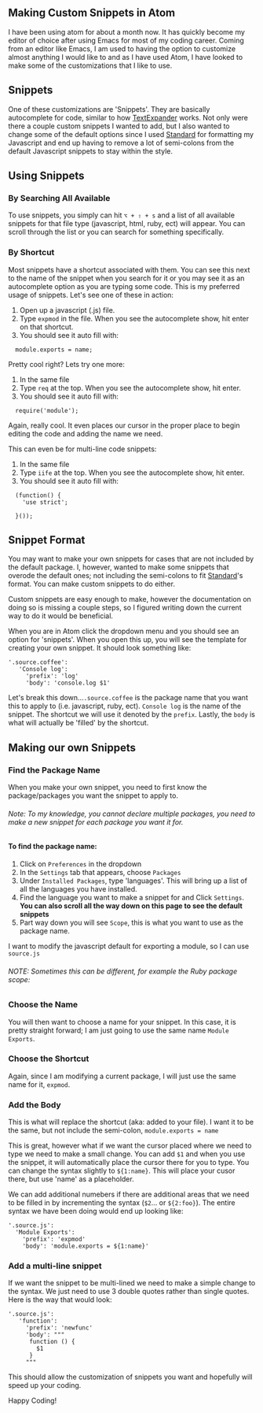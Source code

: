 ## Making Custom Snippets in Atom

I have been using atom for about a month now. It has quickly become my editor of choice after using Emacs for most of my coding career. Coming from an editor like Emacs, I am used to having the option to customize almost anything I would like to and as I have used Atom, I have looked to make some of the customizations that I like to use.

## Snippets

One of these customizations are 'Snippets'. They are basically autocomplete for code, similar to how [TextExpander](http://textexpander.com) works. Not only were there a couple custom snippets I wanted to add, but I also wanted to change some of the default options since I used [Standard]() for formatting my Javascript and end up having to remove a lot of semi-colons from the default Javascript snippets to stay within the style.

## Using Snippets

### By Searching All Available

To use snippets, you simply can hit `⌥ + ⇧ + s` and a list of all available snippets for that file type (javascript, html, ruby, ect) will appear. You can scroll through the list or you can search for something specifically.

### By Shortcut

Most snippets have a shortcut associated with them. You can see this next to the name of the snippet when you search for it or you may see it as an autocomplete option as you are typing some code. This is my preferred usage of snippets. Let's see one of these in action:
1) Open up a javascript (.js) file.
2) Type `expmod` in the file. When you see the autocomplete show, hit enter on that shortcut.
3) You should see it auto fill with:
  ```
    module.exports = name;
  ```

Pretty cool right? Lets try one more:
1) In the same file
2) Type `req` at the top. When you see the autocomplete show, hit enter.
3) You should see it auto fill with:
  ```
    require('module');
  ```

Again, really cool. It even places our cursor in the proper place to begin editing the code and adding the name we need.

This can even be for multi-line code snippets:
1) In the same file
2) Type `iife` at the top. When you see the autocomplete show, hit enter.
3) You should see it auto fill with:
  ```
    (function() {
      'use strict';

    }());
  ```

## Snippet Format

You may want to make your own snippets for cases that are not included by the default package. I, however, wanted to make some snippets that overode the default ones; not including the semi-colons to fit [Standard]()'s format. You can make custom snippets to do either.

Custom snippets are easy enough to make, however the documentation on doing so is missing a couple steps, so I figured writing down the current way to do it would be beneficial.

When you are in Atom click the dropdown menu and you should see an option for 'snippets'. When you open this up, you will see the template for creating your own snippet. It should look something like:

```
'.source.coffee':
   'Console log':
     'prefix': 'log'
     'body': 'console.log $1'
```

Let's break this down...`.source.coffee` is the package name that you want this to apply to (i.e. javascript, ruby, ect). `Console log` is the name of the snippet. The shortcut we will use it denoted by the `prefix`. Lastly, the `body` is what will actually be 'filled' by the shortcut.

## Making our own Snippets

### Find the Package Name

When you make your own snippet, you need to first know the package/packages you want the snippet to apply to.

###### Note: To my knowledge, you cannot declare multiple packages, you need to make a new snippet for each package you want it for.

#### To find the package name:

1) Click on `Preferences` in the dropdown
2) In the `Settings` tab that appears, choose `Packages`
3) Under `Installed Packages`, type 'languages'. This will bring up a list of all the languages you have installed.
4) Find the language you want to make a snippet for and Click `Settings`. __You can also scroll all the way down on this page to see the default snippets__
5) Part way down you will see `Scope`, this is what you want to use as the package name.

<!-- image of JS scope. -->

I want to modify the javascript default for exporting a module, so I can use `source.js`

###### NOTE: Sometimes this can be different, for example the Ruby package scope:

<!-- image of Ruby scope -->

### Choose the Name
You will then want to choose a name for your snippet. In this case, it is pretty straight forward; I am just going to use the same name `Module Exports`.

### Choose the Shortcut
Again, since I am modifying a current package, I will just use the same name for it, `expmod`.

### Add the Body
This is what will replace the shortcut (aka: added to your file). I want it to be the same, but not include the semi-colon, `module.exports = name`

This is great, however what if we want the cursor placed where we need to type we need to make a small change. You can add `$1` and when you use the snippet, it will automatically place the cursor there for you to type. You can change the syntax slightly to `${1:name}`. This will place your cusor there, but use 'name' as a placeholder.

We can add additional numebers if there are additional areas that we need to be filled in by incrementing the syntax (`$2`... or `${2:foo}`). The entire syntax we have been doing would end up looking like:
```
'.source.js':
  'Module Exports':
    'prefix': 'expmod'
    'body': 'module.exports = ${1:name}'
```

### Add a multi-line snippet
If we want the snippet to be multi-lined we need to make a simple change to the syntax. We just need to use 3 double quotes rather than single quotes. Here is the way that would look:
```
'.source.js':
   'function':
     'prefix': 'newfunc'
     'body': """
      function () {
        $1
      }
     """
```

This should allow the customization of snippets you want and hopefully will speed up your coding.

Happy Coding!
